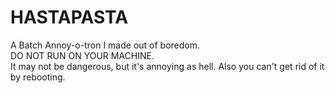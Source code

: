 # HASTAPASTA
A Batch Annoy-o-tron I made out of boredom. <br>
DO NOT RUN ON YOUR MACHINE. <br>
It may not be dangerous, but it's annoying as hell. Also you can't get rid of it by rebooting.
